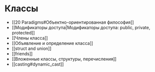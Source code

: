 # Классы
* [[20 Paradigms#Объектно-ориентированная философия]]
* [[Модификаторы доступа|Модификаторы доступа: public, private, protected]]
* [[Члены класса]]
* [[Объявление и определение класса]]
* [[struct and  union]]
* [[friends]]
* [[Вложенные классы, структуры, перечисления]]
* [[casting#dynamic_cast]]